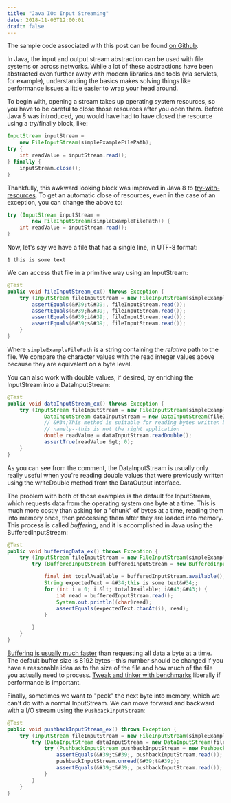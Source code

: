 ```yaml
---
title: "Java IO: Input Streaming"
date: 2018-11-03T12:00:01
draft: false
---
```


The sample code associated with this post can be found [on Github](https://github.com/nfisher23/iodemos).

In Java, the input and output stream abstraction can be used with file systems or across networks. While a lot of these abstractions have been abstracted even further
away with modern libraries and tools (via servlets, for example), understanding the basics makes solving things like performance issues a little easier to wrap your head around.

To begin with, opening a stream takes up operating system resources, so you have to be careful to close those resources after you open them. Before Java 8 was introduced, you would have
had to have closed the resource using a try/finally block, like:

```java
InputStream inputStream =
    new FileInputStream(simpleExampleFilePath);
try {
    int readValue = inputStream.read();
} finally {
    inputStream.close();
}

```

Thankfully, this awkward looking block was improved in Java 8 to [try-with-resources](https://docs.oracle.com/javase/tutorial/essential/exceptions/tryResourceClose.html). To get an automatic close of resources, even in the case of an exception, you can change the above to:

```java
try (InputStream inputStream =
        new FileInputStream(simpleExampleFilePath)) {
    int readValue = inputStream.read();
}

```

Now, let&#39;s say we have a file that has a single line, in UTF-8 format:

```
1 this is some text
```

We can access that file in a primitive way using an InputStream:

```java
@Test
public void fileInputStream_ex() throws Exception {
    try (InputStream fileInputStream = new FileInputStream(simpleExampleFilePath)) {
        assertEquals(&#39;t&#39;, fileInputStream.read());
        assertEquals(&#39;h&#39;, fileInputStream.read());
        assertEquals(&#39;i&#39;, fileInputStream.read());
        assertEquals(&#39;s&#39;, fileInputStream.read());
    }
}

```

Where `simpleExampleFilePath` is a string containing the _relative_ path to the file. We compare the character values with the read integer values above because they are equivalent on a byte level.

You can also work with double values, if desired, by enriching the InputStream into a DataInputStream:

```java
@Test
public void dataInputStream_ex() throws Exception {
    try (InputStream fileInputStream = new FileInputStream(simpleExampleFilePath);
            DataInputStream dataInputStream = new DataInputStream(fileInputStream)) {
            // &#34;This method is suitable for reading bytes written by the writeDouble method of interface DataOutput&#34;
            // namely--this is not the right application
            double readValue = dataInputStream.readDouble();
            assertTrue(readValue &gt; 0);
    }
}

```

As you can see from the comment, the DataInputStream is usually only really useful when you&#39;re reading double values that were previously written using the writeDouble method from the DataOutput interface.

The problem with both of those examples is the default for InputStream, which requests data from the operating system one byte at a time. This is much more costly than asking for a &#34;chunk&#34; of bytes at a time, reading them into memory once, then processing them after they are loaded into memory. This process is called _buffering_, and it is accomplished in Java using the BufferedInputStream:

```java
@Test
public void bufferingData_ex() throws Exception {
    try (InputStream fileInputStream = new FileInputStream(simpleExampleFilePath)) {
        try (BufferedInputStream bufferedInputStream = new BufferedInputStream(fileInputStream)) {

            final int totalAvailable = bufferedInputStream.available();
            String expectedText = &#34;this is some text&#34;;
            for (int i = 0; i &lt; totalAvailable; i&#43;&#43;) {
                int read = bufferedInputStream.read();
                System.out.println((char)read);
                assertEquals(expectedText.charAt(i), read);
            }

        }
    }
}

```

[Buffering is usually much faster](https://nickolasfisher.com/blog/Improving-Java-IO-Performance-Buffering-Techniques) than requesting all data a byte at a time. The default buffer size is 8192 bytes--this number should be changed if you have a reasonable idea as to the size of the file and how much of the file you actually need to process. [Tweak and tinker with benchmarks](https://nickolasfisher.com/blog/Improving-Java-IO-Performance-Buffering-Techniques) liberally if performance is important.

Finally, sometimes we want to &#34;peek&#34; the next byte into memory, which we can&#39;t do with a normal InputStream. We can move forward and backward with a I/O stream using the `PushbackInputStream`:

```java
@Test
public void pushbackInputStream_ex() throws Exception {
    try (InputStream fileInputStream = new FileInputStream(simpleExampleFilePath)) {
        try (DataInputStream dataInputStream = new DataInputStream(fileInputStream)) {
            try (PushbackInputStream pushbackInputStream = new PushbackInputStream(dataInputStream)) {
                assertEquals(&#39;t&#39;, pushbackInputStream.read());
                pushbackInputStream.unread(&#39;t&#39;);
                assertEquals(&#39;t&#39;, pushbackInputStream.read());
            }
        }
    }
}

```
